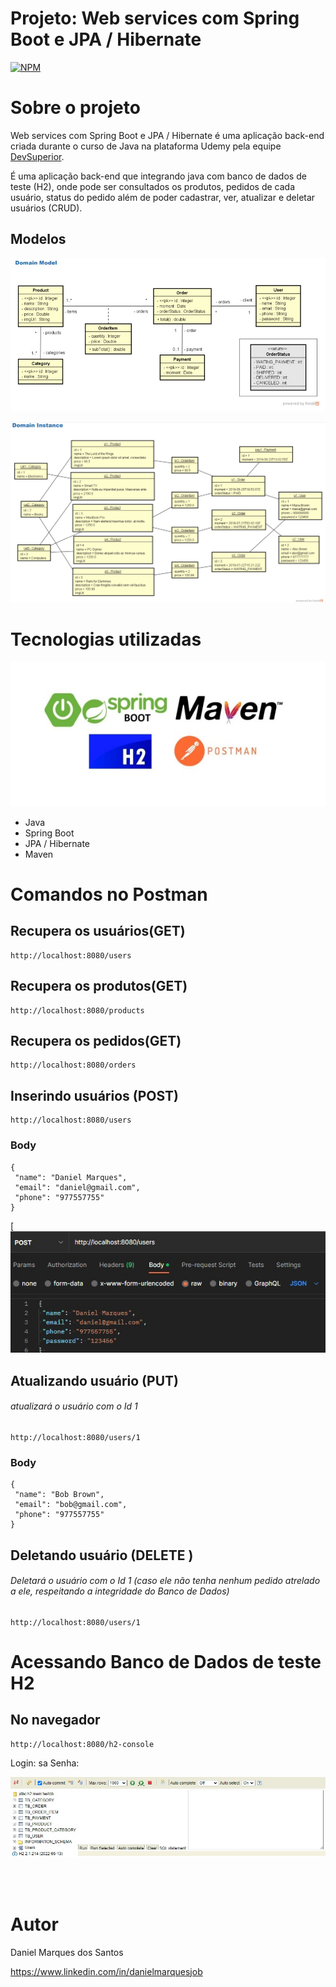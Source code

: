 # Projeto: Web services com Spring Boot e JPA / Hibernate
[![NPM](https://img.shields.io/npm/l/react)](https://github.com/danielmjob/workshop-springboot3-jpa/blob/main/LICENSE)


# Sobre o projeto

Web services com Spring Boot e JPA / Hibernate é uma aplicação back-end criada durante o curso de Java na plataforma Udemy   pela equipe [DevSuperior](https://devsuperior.com "Site da DevSuperior").

É uma aplicação back-end que integrando java com banco de dados de teste (H2), onde pode ser consultados os produtos, pedidos de cada usuário, status do pedido além de poder cadastrar, ver, atualizar e deletar usuários (CRUD).

## Modelos

![Domain model](https://github.com/danielmjob/workshop-springboot3-jpa/blob/main/assets/Domain%20Model.jpg)

![Domain Instance](https://github.com/danielmjob/workshop-springboot3-jpa/blob/main/assets/Domain%20Instance.jpg)

# Tecnologias utilizadas

![Tecnologias](https://github.com/danielmjob/workshop-springboot3-jpa/blob/main/assets/Tecnologias.jpg)

- Java
- Spring Boot
- JPA / Hibernate
- Maven

# Comandos no Postman

## Recupera os usuários(GET)
```
http://localhost:8080/users
```

## Recupera os produtos(GET)
```
http://localhost:8080/products
```

## Recupera os pedidos(GET)
```
http://localhost:8080/orders
```

## Inserindo usuários (POST)
```
http://localhost:8080/users
```
### Body
```
{
 "name": "Daniel Marques",
 "email": "daniel@gmail.com",
 "phone": "977557755"
} 
```
[![Inserir Usuário](https://github.com/danielmjob/workshop-springboot3-jpa/blob/main/assets/Inserindo%20usuario.jpg)


## Atualizando usuário (PUT)

###### atualizará o usuário com o Id 1
```
http://localhost:8080/users/1
```
### Body
```
{
 "name": "Bob Brown",
 "email": "bob@gmail.com",
 "phone": "977557755"
} 
```

## Deletando usuário (DELETE  )
###### Deletará o usuário com o Id 1 (caso ele não tenha nenhum pedido atrelado a ele, respeitando a integridade do Banco de Dados)
```
http://localhost:8080/users/1
```
# Acessando Banco de Dados de teste H2

## No navegador
```
http://localhost:8080/h2-console
```

Login: sa
Senha:


![H2](https://github.com/danielmjob/workshop-springboot3-jpa/blob/main/assets/H2.jpg)

<br>
<br>

# Autor

Daniel Marques dos Santos

https://www.linkedin.com/in/danielmarquesjob
